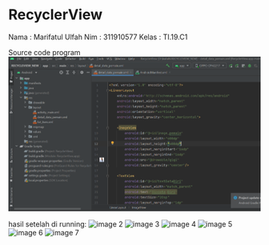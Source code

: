 # RecyclerView

Nama    : Marifatul Ulfah
Nim     : 311910577
Kelas   : TI.19.C1

Source code program
![image 1](screenshot/ss1.PNG)

hasil setelah di running:
![image 2](screenshot/ss2.PNG)
![image 3](screenshot/ss3.PNG)
![image 4](screenshot/ss4.PNG)
![image 5](screenshot/ss5.PNG)
![image 6](screenshot/ss6.PNG)
![image 7](screenshot/ss7.PNG)